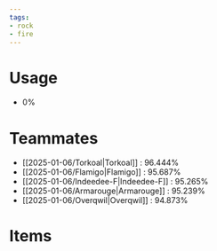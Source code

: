 ```yaml
---
tags:
- rock
- fire
---
```

# Usage
- 0%
# Teammates
- [[2025-01-06/Torkoal|Torkoal]] : 96.444%
- [[2025-01-06/Flamigo|Flamigo]] : 95.687%
- [[2025-01-06/Indeedee-F|Indeedee-F]] : 95.265%
- [[2025-01-06/Armarouge|Armarouge]] : 95.239%
- [[2025-01-06/Overqwil|Overqwil]] : 94.873%
# Items